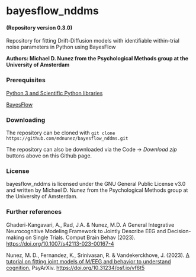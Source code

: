 # bayesflow_nddms
#### (Repository version 0.3.0)
Repository for fitting Drift-Diffusion models with identifiable within-trial noise parameters in Python using BayesFlow

**Authors: Michael D. Nunez from the Psychological Methods group at the University of Amsterdam**

### Prerequisites

[Python 3 and Scientific Python libraries](https://www.anaconda.com/products/individual)

[BayesFlow](https://github.com/stefanradev93/BayesFlow)

### Downloading

The repository can be cloned with `git clone https://github.com/mdnunez/bayesflow_nddms.git`

The repository can also be downloaded via the Code -> _Download zip_ buttons above on this Github page.

### License

bayesflow_nddms is licensed under the GNU General Public License v3.0 and written by Michael D. Nunez from the Psychological Methods group at the University of Amsterdam.

### Further references
Ghaderi-Kangavari, A., Rad, J.A. & Nunez, M.D. A General Integrative Neurocognitive Modeling Framework to Jointly Describe EEG and Decision-making on Single Trials. Comput Brain Behav (2023). https://doi.org/10.1007/s42113-023-00167-4

Nunez, M. D., Fernandez, K., Srinivasan, R. & Vandekerckhove, J. (2023). [A tutorial on fitting joint models of M/EEG and behavior to understand cognition.](https://psyarxiv.com/vf6t5) PsyArXiv. https://doi.org/10.31234/osf.io/vf6t5
